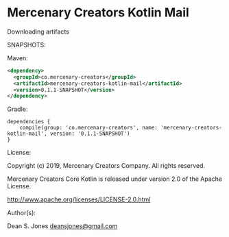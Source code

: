 Mercenary Creators Kotlin Mail
======

Downloading artifacts

SNAPSHOTS:

Maven:
```xml
<dependency>
  <groupId>co.mercenary-creators</groupId>
  <artifactId>mercenary-creators-kotlin-mail</artifactId>
  <version>0.1.1-SNAPSHOT</version>
</dependency>
```
Gradle:
```
dependencies {
    compile(group: 'co.mercenary-creators', name: 'mercenary-creators-kotlin-mail', version: '0.1.1-SNAPSHOT')
}
```

License:

Copyright (c) 2019, Mercenary Creators Company. All rights reserved.

Mercenary Creators Core Kotlin is released under version 2.0 of the Apache License.

http://www.apache.org/licenses/LICENSE-2.0.html

Author(s):

Dean S. Jones
deansjones@gmail.com
